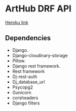 # ArtHub DRF API
[Heroku link](https://arthub-api.herokuapp.com/)

## Dependencies

<ul>
<li>Django.</li>
<li>Django-cloudinary-storage</li>
<li>Pillow.</li>
<li>Django rest framework.</li>
<li>Rest framework</li>
<li>Dj-rest-auth</li>
<li>Dj_database_url</li>
<li>Psycopg2</li>
<li>Gunicorn</li>
<li>corsheaders</li>
<li>Django filters</li>
</ul>
